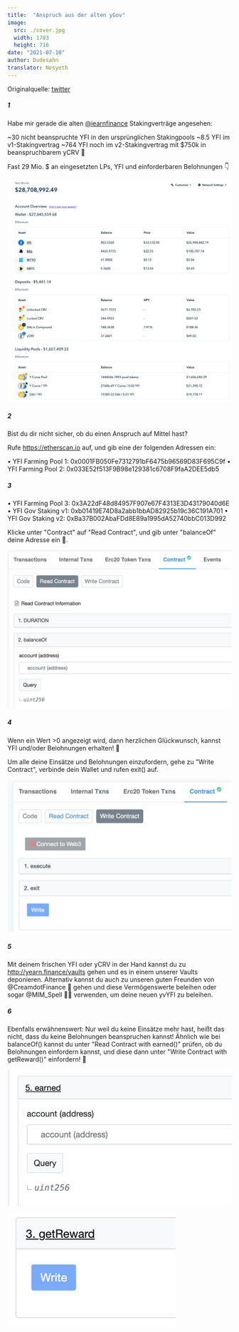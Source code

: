 ```yaml
---
title:  "Anspruch aus der alten yGov"
image:
  src: ./cover.jpg
  width: 1783
  height: 716
date: "2021-07-10"
author: Dudesahn
translator: Nesyeth
---
```


Originalquelle: [twitter](https://twitter.com/dudesahn/status/1413567068583104512)

##### 1

Habe mir gerade die alten [@iearnfinance](https://twitter.com/iearnfinance) Stakingverträge angesehen:

~30 nicht beanspruchte YFI in den ursprünglichen Stakingpools 
~8.5 YFI im v1-Stakingvertrag
~764 YFI noch im v2-Stakingvertrag mit $750k in beanspruchbarem yCRV 😬

Fast 29 Mio. $ an eingesetzten LPs, YFI und einforderbaren Belohnungen 👇

![](image1.png)

##### 2

Bist du dir nicht sicher, ob du einen Anspruch auf Mittel hast?

Rufe https://etherscan.io auf, und gib eine der folgenden Adressen ein:

• YFI Farming Pool 1: 0x0001FB050Fe7312791bF6475b96569D83F695C9f
• YFI Farming Pool 2: 0x033E52f513F9B98e129381c6708F9faA2DEE5db5

##### 3

• YFI Farming Pool 3: 0x3A22dF48d84957F907e67F4313E3D43179040d6E
• YFI Gov Staking v1: 0xb01419E74D8a2abb1bbAD82925b19c36C191A701
• YFI Gov Staking v2: 0xBa37B002AbaFDd8E89a1995dA52740bbC013D992

Klicke unter "Contract" auf "Read Contract", und gib unter "balanceOf" deine Adresse ein 👀.

![](image2.png)

##### 4

Wenn ein Wert >0 angezeigt wird, dann herzlichen Glückwunsch, kannst YFI und/oder Belohnungen erhalten! :partying_face:

Um alle deine Einsätze und Belohnungen einzufordern, gehe zu "Write Contract", verbinde dein Wallet und rufen exit() auf.

![](image3.png)

##### 5

Mit deinem frischen YFI oder yCRV in der Hand kannst du zu http://yearn.finance/vaults gehen und es in einem unserer Vaults deponieren. Alternativ kannst du auch zu unseren guten Freunden von @CreamdotFinance 🍦 gehen und diese Vermögenswerte beleihen oder sogar @MIM_Spell 🧙‍♂️  verwenden, um deine neuen yvYFI zu beleihen.

##### 6

Ebenfalls erwähnenswert: Nur weil du keine Einsätze mehr hast, heißt das nicht, dass du keine Belohnungen beanspruchen kannst! Ähnlich wie bei balanceOf() kannst du unter "Read Contract with earned()" prüfen, ob du Belohnungen einfordern kannst, und diese dann unter "Write Contract with getReward()" einfordern! 🤑

![](image4.png?w=694&h=422) </br>

![](image5.png?w=378&h=252)